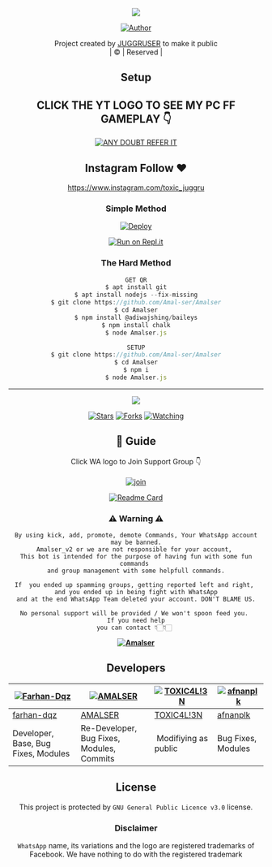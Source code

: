 <div align="center">

 </a>
</p>
<div align="center">
  <p align="center">
<img src=https://i.imgur.com/V9EzbFp.jpg>
</p>
  <p align="center">
<a href="https://github.com/AK-JUGGRU"><img title="Author" src="https://img.shields.io/badge/Author-JUGGRUSER/JUGGRUSER?color=blue&style=for-the-badge&logo=whatsapp"></a>
</p>
</div>
<p align="center">
Project created by <a href="https://github.com/AK-JUGGRU">JUGGRUSER</a> to make it public
    <br>
       | © |
        Reserved |
    <br> 
</p>

## Setup
<div align="center"> 


## CLICK THE YT LOGO TO SEE MY PC FF GAMEPLAY 👇

 [![ANY DOUBT REFER IT](https://www.linkpicture.com/q/YouTube-Logo-700x394.png)](https://www.youtube.com/watch?v=N5Hi8IDWH9M&t)


## Instagram  Follow ❤️

https://www.instagram.com/toxic_juggru


  ### Simple Method
  
[![Deploy](https://www.herokucdn.com/deploy/button.svg)](https://heroku.com/deploy?template=https://github.com/AK-JUGGRU/JUGGRUSERr.git)

  
[![Run on Repl.it](https://repl.it/badge/github/quiec/whatsAlfa)](https://replit.com/@Amalser/Amalser)
  
### The Hard Method
```js
GET QR
$ apt install git
$ apt install nodejs --fix-missing
$ git clone https://github.com/Amal-ser/Amalser
$ cd Amalser
$ npm install @adiwajshing/baileys
$ npm install chalk
$ node Amalser.js
```
      
```js
SETUP
$ git clone https://github.com/Amal-ser/Amalser
$ cd Amalser
$ npm i
$ node Amalser.js
```

----

  <p align="center">
  <a href="https://github.com/AK-JUGGRU/JUGGRUSER">
    
<a href="https://github.com/AK-JUGGRU/followers">
<img src="https://img.shields.io/github/repo-size/JUGGRUSER/JUGGRUSER?color=green&label=Repo%20total%20size&style=plastic">
<p align="center">
<a href="https://github.com/AK-JUGGRU/followers"
<img title="Followers" src="https://img.shields.io/github/followers/JUGGRU?color=blue&style=flat-square"></a>
<a href="https://github.com/AK-JUGGRU/JUGGRUSER/stargazers/"><img title="Stars" src="https://img.shields.io/github/stars/JUGGRUSER/JUGGRUSER?color=blue&style=flat-square"></a>
<a href="https://github.com/AK-JUGGRU/JUGGRUSER/network/members"><img title="Forks" src="https://img.shields.io/github/forks/JUGGRUSER/JUGGRUSER?color=blue&style=flat-square"></a>
<a href="https://github.com/AK-JUGGRU/JUGGRUSER/watchers"><img title="Watching" src="https://img.shields.io/github/watchers/JUGGRUSER/JUGGRUSER?label=Watchers&color=blue&style=flat-square"></a>
</p>

## 📢 Guide
Click WA logo to Join Support Group 👇
    <br>
<br>
  [![join](https://github.com/Alien-alfa/PublicBot/blob/main/wlogo.svg.png)](https://chat.whatsapp.com/CbRlEux876XFsWQfIlOKty)
  <div align="center">
       
  [![Readme Card](https://github-readme-stats.vercel.app/api/pin/?username=JUGGRUSER&repo=JUGGRUSER&theme=nightowl)](https://github.com/AK-JUGGRU/JUGGRUSER)
  </div>
    
### ⚠ Warning ⚠

```
By using kick, add, promote, demote Commands, Your WhatsApp account may be banned.
Amalser_v2 or we are not responsible for your account, 
This bot is intended for the purpose of having fun with some fun commands 
and group management with some helpfull commands.

If  you ended up spamming groups, getting reported left and right, 
and you ended up in being fight with WhatsApp
and at the end WhatsApp Team deleted your account. DON'T BLAME US.

No personal support will be provided / We won't spoon feed you. 
If you need help
you can contact 👇🏻👇🏻 
```
**[![Amalser](https://www.linkpicture.com/q/WHTSPP-LOGO.png)](http://wa.me/919656813724?text=Can%20you%20help%20bro)**

## Developers
  <div align="center">
    
  [![Farhan-Dqz](https://github.com/farhan-dqz.png?size=100)](https://github.com/farhan-dqz) | [![AMALSER](https://github.com/Amal-ser.png?size=100)](https://github.com/Amal-ser) |  [![TOXIC4L!3N](https://github.com/Alien-alfa.png?size=100)](https://github.com/AI-VIKI) | [![afnanplk](https://github.com/afnanplk.png?size=100)](https://github.com/afnanplk) 
----|----|----|----
[farhan-dqz](https://github.com/farhan-dqz) | [AMALSER](https://github.com/Amal-ser) | [TOXIC4L!3N](https://github.com/AI-VIKI) | [afnanplk](https://github.com/afnanplk)
Developer, Base, Bug Fixes, Modules| Re-Developer, Bug Fixes, Modules, Commits |  Modifiying  as   public | Bug Fixes, Modules | Deploy Error Fixed
  </div>
    


## License
This project is protected by `GNU General Public Licence v3.0` license.

### Disclaimer
`WhatsApp` name, its variations and the logo are registered trademarks of Facebook. We have nothing to do with the registered trademark

 
